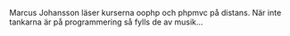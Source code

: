 Marcus Johansson läser kurserna oophp och phpmvc på distans. När inte tankarna är på programmering så fylls de av musik...